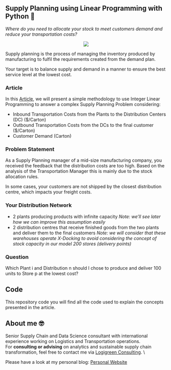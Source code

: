## Supply Planning using Linear Programming with Python 🚛
*Where do you need to allocate your stock to meet customers demand and reduce your transportation costs?*


<p align="center">
  <img align="center" src="https://miro.medium.com/max/1280/1*y4AHwh75uQ771dEdO6sxJg.png">
</p>

Supply planning is the process of managing the inventory produced by manufacturing to fulfil the requirements created from the demand plan.

Your target is to balance supply and demand in a manner to ensure the best service level at the lowest cost.

### Article
In this [Article](https://towardsdatascience.com/supply-planning-using-linear-programming-with-python-bff2401bf270), we will present a simple methodology to use Integer Linear Programming to answer a complex Supply Planning Problem considering:
- Inbound Transportation Costs from the Plants to the Distribution Centers (DC) ($/Carton)
- Outbound Transportation Costs from the DCs to the final customer ($/Carton)
- Customer Demand (Carton)

### Problem Statement
As a Supply Planning manager of a mid-size manufacturing company, you received the feedback that the distribution costs are too high.
Based on the analysis of the Transportation Manager this is mainly due to the stock allocation rules.

In some cases, your customers are not shipped by the closest distribution centre, which impacts your freight costs.

### Your Distribution Network
- 2 plants producing products with infinite capacity
*Note: we’ll see later how we can improve this assumption easily*
- 2 distribution centres that receive finished goods from the two plants and deliver them to the final customers
*Note: we will consider that these warehouses operate X-Docking to avoid considering the concept of stock capacity in our model
200 stores (delivery points)*

### Question
Which Plant i and Distribution n should I chose to produce and deliver 100 units to Store p at the lowest cost?

## Code
This repository code you will find all the code used to explain the concepts presented in the article.

## About me 🤓
Senior Supply Chain and Data Science consultant with international experience working on Logistics and Transportation operations. \
For **consulting or advising** on analytics and sustainable supply chain transformation, feel free to contact me via [Logigreen Consulting](https://wwww.logi-green.com/). \

Please have a look at my personal blog: [Personal Website](https://samirsaci.com)
